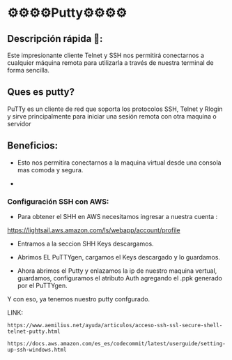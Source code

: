 # ⚙️⚙️⚙️⚙️Putty⚙️⚙️⚙️⚙️

## Descripción rápida 🚀:

Este impresionante cliente Telnet y SSH nos permitirá conectarnos a cualquier máquina remota para utilizarla a través de nuestra terminal de forma sencilla.



## Ques es putty?

PuTTy es un cliente de red que soporta los protocolos SSH, Telnet y Rlogin y sirve principalmente para iniciar una sesión remota con otra maquina o servidor

## Beneficios:

+ Esto nos permitira conectarnos a la maquina virtual desde una consola mas comoda y segura.

+

### Configuración SSH con AWS:

- Para obtener el SHH en AWS necesitamos ingresar a nuestra cuenta : 

https://lightsail.aws.amazon.com/ls/webapp/account/profile

- Entramos a la seccion SHH Keys descargamos.

- Abrimos EL PuTTYgen, cargamos el Keys descargado y lo guardamos.

- Ahora abrimos el Putty y enlazamos la ip de nuestro maquina vertual, guardamos, configuramos el atributo Auth agregando el .ppk generado por el PuTTYgen. 


Y con eso, ya tenemos nuestro putty confgurado.


LINK: 

```
https://www.aemilius.net/ayuda/articulos/acceso-ssh-ssl-secure-shell-telnet-putty.html

https://docs.aws.amazon.com/es_es/codecommit/latest/userguide/setting-up-ssh-windows.html
```

